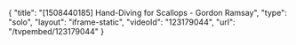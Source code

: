 {
    "title": "[1508440185] Hand-Diving for Scallops - Gordon Ramsay",
    "type": "solo",
    "layout": "iframe-static",
    "videoId": "123179044",
    "url": "\/tvpembed\/123179044"
}